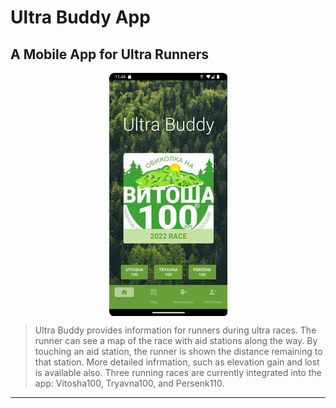 [//]: <> (This is a comment)

# Ultra Buddy App
## A Mobile App for Ultra Runners

[//]: <> (Image of App)

<p align="center">
    <img align="center" src="https://github.com/krisibeck/UltraBuddyApp/blob/master/img/home_screen_small.png"/>
</p>

> Ultra Buddy provides information for runners during ultra races. 
> The runner can see a map of the race with aid stations along the way.
> By touching an aid station, the runner is shown the distance remaining to that station. 
> More detailed infrmation, such as elevation gain and lost is available also. 
> Three running races are currently integrated into the app: Vitosha100, Tryavna100, and Persenk110.

---
